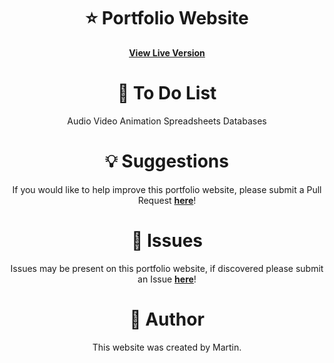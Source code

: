 <h1 align="center">
    <b>⭐ Portfolio Website</b>
</h1>

<p align="center">
    <b><a href="https://itsmartonic.github.io/PortfolioWebsite/">View Live Version</a></b>
</p>

<h1 align="center">
    <b>📃 To Do List </b>
</h1>

<p align="center">
    Audio
    Video
    Animation
    Spreadsheets
    Databases
</p>

<h1 align="center">
    <b>💡 Suggestions</b>
</h1>

<p align="center">
    If you would like to help improve this portfolio website, please submit a Pull Request <b><a href="https://github.com/ItsMartonic/PortfolioWebsite/pulls">here</a></b>!
</p>

<h1 align="center">
    <b>🚨 Issues</b>
</h1>

<p align="center">
    Issues may be present on this portfolio website, if discovered please submit an Issue <b><a href="https://github.com/ItsMartonic/PortfolioWebsite/issues">here</a></b>!
</p>

<h1 align="center">
    <b>📎 Author</b>
</h1>

<p align="center">
    This website was created by Martin.
</p>
